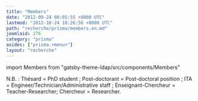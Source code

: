 ```yaml
---
title: "Members"
date: "2012-09-24 08:05:55 +0000 UTC"
lastmod: "2012-10-24 18:26:56 +0000 UTC"
path: "recherche/prisma/members.en.md"
joomlaid: 276
category: "prisma"
asides: ["prisma.+menu+"]
layout: "recherche"
---
```


import Members from "gatsby-theme-ldap/src/components/Members"

<Members group="prisma" />


N.B. : Thésard = PhD student ; Post-doctorant = Post-doctoral position ; ITA = Engineer/Technician/Administrative staff ; Enseignant-Chercheur = Teacher-Researcher; Chercheur = Researcher.
